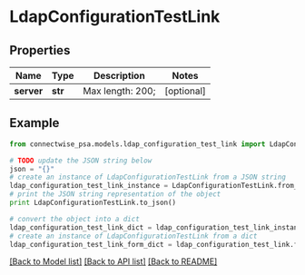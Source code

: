 # LdapConfigurationTestLink


## Properties
Name | Type | Description | Notes
------------ | ------------- | ------------- | -------------
**server** | **str** |  Max length: 200; | [optional] 

## Example

```python
from connectwise_psa.models.ldap_configuration_test_link import LdapConfigurationTestLink

# TODO update the JSON string below
json = "{}"
# create an instance of LdapConfigurationTestLink from a JSON string
ldap_configuration_test_link_instance = LdapConfigurationTestLink.from_json(json)
# print the JSON string representation of the object
print LdapConfigurationTestLink.to_json()

# convert the object into a dict
ldap_configuration_test_link_dict = ldap_configuration_test_link_instance.to_dict()
# create an instance of LdapConfigurationTestLink from a dict
ldap_configuration_test_link_form_dict = ldap_configuration_test_link.from_dict(ldap_configuration_test_link_dict)
```
[[Back to Model list]](../README.md#documentation-for-models) [[Back to API list]](../README.md#documentation-for-api-endpoints) [[Back to README]](../README.md)


